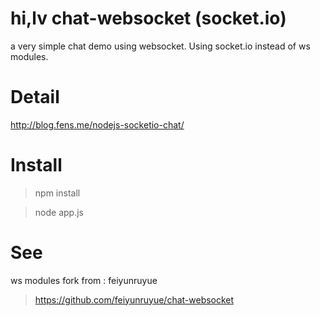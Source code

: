 hi,lv
chat-websocket (socket.io)
===============

a very simple chat demo using websocket. Using socket.io instead of ws modules.

Detail
==================

http://blog.fens.me/nodejs-socketio-chat/

Install
==================

> npm install

> node app.js

See
==================

ws modules fork from : feiyunruyue
> https://github.com/feiyunruyue/chat-websocket
